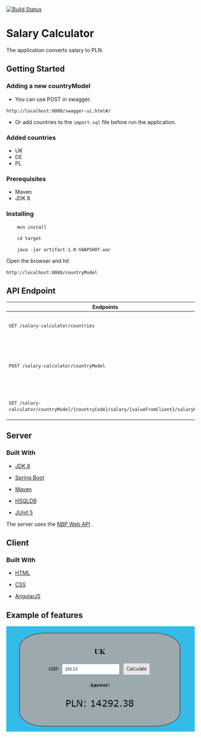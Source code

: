 [![Build Status](https://travis-ci.org/Mikbac/Salary-Calculator.svg?branch=master)](https://travis-ci.org/Mikbac/Salary-Calculator)

# Salary Calculator

The application converts salary to PLN.

## Getting Started

### Adding a new countryModel

* You can use POST in swagger.

```
http://localhost:8080/swagger-ui.html#/
```

* Or add countries to the `import.sql` file before run the application.

### Added countries

* UK
* DE
* PL


### Prerequisites

* Maven
* JDK 8


### Installing
```
    mvn install
```
```
    cd target
```
```    
    java -jar artifact-1.0-SNAPSHOT.war
```

Open the browser and hit 
```
http://localhost:8080/countryModel
```

## API Endpoint
|Endpoints|Usage|Params|
|---|---|---|
|```GET /salary-calculator/countries```|Get all of the countries available for the app.||
|```POST /salary-calculator/countryModel```|Add a new countryModel.|**countryCode** - [String] <br>**tax** - [BigDecimal] <br>**fixedCosts** - [BigDecimal] <br>**currencyCode** - [String]|
|```GET /salary-calculator/countryModel/{countryCode}/salary/{valueFromClient}/salaryPLN```|Calculate salary.|**{countryCode}** - Country code <br>**{valueFromClient}** - Salary|

## Server

### Built With

* [JDK 8](https://www.oracle.com/technetwork/java/index.html)

* [Spring Boot](https://spring.io/projects/spring-boot) 

* [Maven](https://maven.apache.org/)

* [HSQLDB](http://hsqldb.org/)

* [JUnit 5](https://junit.org/junit5/)

The server uses the [NBP Web API](http://api.nbp.pl/) . 


## Client

### Built With

* [HTML]()

* [CSS]()

* [AngularJS](https://angularjs.org/) 

## Example of features

![ex1](img/ex1.png)
